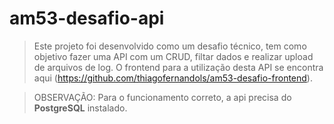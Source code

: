 # am53-desafio-api

> Este projeto foi desenvolvido como um desafio técnico, tem como objetivo fazer uma API com um CRUD, filtar dados e realizar upload de arquivos de log. O frontend para a utilização desta API se encontra aqui (https://github.com/thiagofernandols/am53-desafio-frontend).

> OBSERVAÇÃO: Para o funcionamento correto, a api precisa do **PostgreSQL** instalado.
